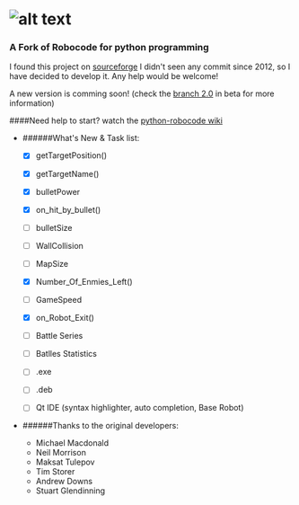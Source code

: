 ![alt text](https://github.com/turkishviking/Python-Robocode/blob/master/Python-Robocode/robotImages/robotTitre.png?raw=true "Python-Robocode")
===============
 


### A Fork of Robocode for python programming

I found this project on [sourceforge](http://sourceforge.net/p/pythonrobocode/)
I didn't seen any commit since 2012, so I have decided to develop it. 
Any help would be welcome!

A new version is comming soon! (check the [branch 2.0](https://github.com/turkishviking/Python-Robocode/tree/v2.0) in beta for more information)

####Need help to start? watch the [python-robocode wiki](https://github.com/turkishviking/Python-Robocode/wiki)


* ######What's New & Task list:

    - [x]  getTargetPosition()
    - [x]  getTargetName()
    - [x]  bulletPower
    - [x]  on_hit_by_bullet()
    - [ ]  bulletSize
    - [ ]  WallCollision
    - [ ]  MapSize
    - [x]  Number_Of_Enmies_Left()
    - [ ]  GameSpeed
    - [x]  on_Robot_Exit()
    - [ ]  Battle Series
    - [ ]  Batlles Statistics
    - [ ]  .exe
    - [ ]  .deb
    - [ ]  Qt IDE (syntax highlighter, auto completion, Base Robot)


* ######Thanks to the original developers:
    
  * Michael Macdonald
  * Neil Morrison
  * Maksat Tulepov
  * Tim Storer
  * Andrew Downs
  * Stuart Glendinning

  



